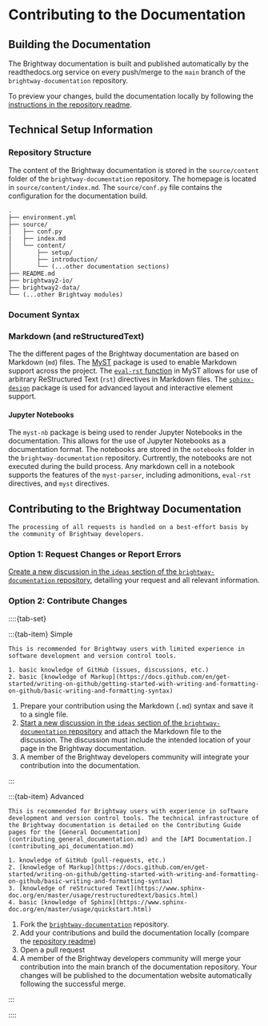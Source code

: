 # Contributing to the Documentation

## Building the Documentation

The Brightway documentation is built and published automatically by the readthedocs.org service on every push/merge to the `main` branch of the `brightway-documentation` repository.

To preview your changes, build the documentation locally by following the [instructions in the repository readme](https://github.com/brightway-lca/brightway-documentation).

## Technical Setup Information

### Repository Structure

The content of the Brightway documentation is stored in the `source/content` folder of the `brightway-documentation` repository. The homepage is located in `source/content/index.md`. The `source/conf.py` file contains the configuration for the documentation build.

```
.
├── environment.yml
├── source/
│   ├── conf.py
|   ├── index.md
│   └── content/
│       ├── setup/
│       ├── introduction/
│       └── (...other documentation sections)
├── README.md
├── brightway2-io/
├── brightway2-data/
└── (...other Brightway modules)
```
### Document Syntax

### Markdown (and reStructuredText)

The the different pages of the Brightway documentation are based on Markdown (`md`) files. The [MyST](https://myst-parser.readthedocs.io/en/latest/index.html) package is used to enable Markdown support across the project. The [`eval-rst` function](https://myst-parser.readthedocs.io/en/latest/syntax/roles-and-directives.html#syntax-directives-parsing) in MyST allows for use of arbitrary ReStructured Text (`rst`) directives in Markdown files. The [`sphinx-design`](https://sphinx-design.readthedocs.io/en/furo-theme/) package is used for advanced layout and interactive element support.

#### Jupyter Notebooks

The `myst-nb` package is being used to render Jupyter Notebooks in the documentation. This allows for the use of Jupyter Notebooks as a documentation format. The notebooks are stored in the `notebooks` folder in the `brightway-documentation` repository. Curtrently, the notebooks are not executed during the build process. Any markdown cell in a notebook supports the features of the `myst-parser`, including admonitions, `eval-rst` directives, and `myst` directives.

## Contributing to the Brightway Documentation

```{warning}
The processing of all requests is handled on a best-effort basis by the community of Brightway developers.
```
### Option 1: Request Changes or Report Errors

[Create a new discussion in the `ideas` section of the `brightway-documentation` repository](https://github.com/brightway-lca/brightway-documentation/discussions/categories/ideas), detailing your request and all relevant information.

### Option 2: Contribute Changes

::::{tab-set}

:::{tab-item} Simple

```{note}
This is recommended for Brightway users with limited experience in software development and version control tools.
```

```{admonition} Prerequisites
1. basic knowledge of GitHub (issues, discussions, etc.)
2. basic [knowledge of Markup](https://docs.github.com/en/get-started/writing-on-github/getting-started-with-writing-and-formatting-on-github/basic-writing-and-formatting-syntax)
```

1. Prepare your contribution using the Markdown (`.md`) syntax and save it to a single file.
2. [Start a new discussion in the `ideas` section of the `brightway-documentation` repository](https://github.com/brightway-lca/brightway-documentation/discussions/categories/ideas) and attach the Markdown file to the discussion. The discussion must include the intended location of your page in the Brightway documentation.
3. A member of the Brightway developers community will integrate your contribution into the documentation.

:::

:::{tab-item} Advanced

```{note}
This is recommended for Brightway users with experience in software development and version control tools. The technical infrastructure of the Brightway documentation is detailed on the Contributing Guide pages for the [General Documentation](contributing_general_documentation.md) and the [API Documentation.](contributing_api_documentation.md)
```

```{admonition} Prerequisites
1. knowledge of GitHub (pull-requests, etc.)
2. [knowledge of Markup](https://docs.github.com/en/get-started/writing-on-github/getting-started-with-writing-and-formatting-on-github/basic-writing-and-formatting-syntax)
3. [knowledge of reStructured Text](https://www.sphinx-doc.org/en/master/usage/restructuredtext/basics.html)
4. basic [knowledge of Sphinx](https://www.sphinx-doc.org/en/master/usage/quickstart.html)
```

1. Fork the [`brightway-documentation`](https://github.com/brightway-lca/brightway-documentation/) repository.
2. Add your contributions and build the documentation locally (compare the [repository readme](https://github.com/brightway-lca/brightway-documentation/))
3. Open a pull request
4. A member of the Brightway developers community will merge your contribution into the main branch of the documentation repository. Your changes will be published to the documentation website automatically following the successful merge.

:::

::::